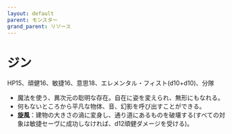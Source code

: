 ```yaml
---
layout: default
parent: モンスター
grand_parent: リソース
---
```


# ジン

HP15、頑健16、敏捷16、意思18、エレメンタル・フィスト(d10+d10)、分隊

- 魔法を使う、異次元の聡明な存在。自在に姿を変えられ、無形にもなれる。
- 何もないところから平凡な物体、音、幻影を呼び出すことができる。
- **旋風**：建物の大きさの渦に変身し、通り道にあるものを破壊する(すべての対象は敏捷セーヴに成功しなければ、d12頑健ダメージを受ける)。
